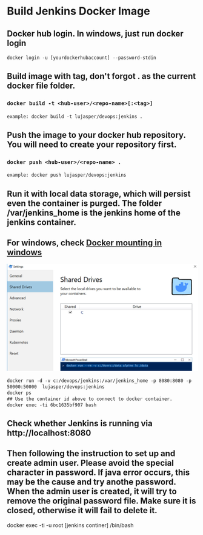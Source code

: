 # Build Jenkins Docker Image
## Docker hub login. In windows, just run docker login
```
docker login -u [yourdockerhubaccount] --password-stdin
```
## Build image with tag, don't forgot . as the current docker file folder.  
### `docker build -t <hub-user>/<repo-name>[:<tag>]`
```
example: docker build -t lujasper/devops:jenkins .  
```
## Push the image to your docker hub repository. You will need to create your repository first. 
### `docker push <hub-user>/<repo-name> .`
```
example: docker push lujasper/devops:jenkins 
```
## Run it with local data storage, which will persist even the container is purged. The folder /var/jenkins_home is the jenkins home of the jenkins container.
## For windows, check [Docker mounting in windows](https://rominirani.com/docker-on-windows-mounting-host-directories-d96f3f056a2c)
![Alt text](./images/dockersettings.jpg?raw=true "Docker Settings")
```
docker run -d -v c:/devops/jenkins:/var/jenkins_home -p 8080:8080 -p 50000:50000  lujasper/devops:jenkins   
docker ps
## Use the container id above to connect to docker container.
docker exec -ti 6bc1635bf907 bash
```
## Check whether Jenkins is running via http://localhost:8080
## Then following the instruction to set up and create admin user. Please avoid the special character in password. If java error occurs, this may be the cause and try anothe password. When the admin user is created, it will try to remove the original password file. Make sure it is closed, otherwise it will fail to delete it. 


docker exec -ti -u root [jenkins continer] /bin/bash
